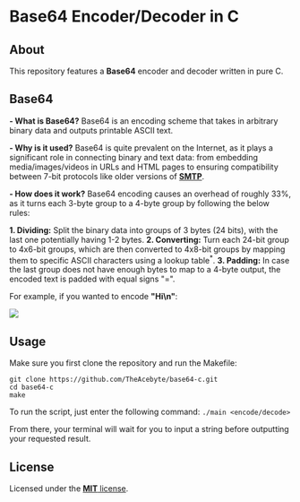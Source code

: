# Base64 Encoder/Decoder in C
## About
This repository features a **Base64** encoder and decoder written in pure C.

## Base64
**- What is Base64?**
Base64 is an encoding scheme that takes in arbitrary binary data and outputs printable ASCII text.

**- Why is it used?**
Base64 is quite prevalent on the Internet, as it plays a significant role in connecting binary and text data: from embedding media/images/videos in URLs and HTML pages to ensuring compatibility between 7-bit protocols like older versions of [**SMTP**](https://en.wikipedia.org/wiki/Simple_Mail_Transfer_Protocol).

**- How does it work?**
Base64 encoding causes an overhead of roughly 33%, as it turns each 3-byte group to a 4-byte group by following the below rules:

**1. Dividing:** Split the binary data into groups of 3 bytes (24 bits), with the last one potentially having 1-2 bytes.
**2. Converting:** Turn each 24-bit group to 4x6-bit groups, which are then converted to 4x8-bit groups by mapping them to specific ASCII characters using a lookup table<sup>*</sup>.
**3. Padding:** In case the last group does not have enough bytes to map to a 4-byte output, the encoded text is padded with equal signs "=".

For example, if you wanted to encode **"Hi\n"**:

<img src="https://www.redhat.com/rhdc/managed-files/sysadmin/2022-08/30_printable_base64.png">

## Usage
Make sure you first clone the repository and run the Makefile:
```
git clone https://github.com/TheAcebyte/base64-c.git
cd base64-c
make
```

To run the script, just enter the following command:
```./main <encode/decode>```

From there, your terminal will wait for you to input a string before outputting your requested result.

## License
Licensed under the [**MIT** license](LICENSE).